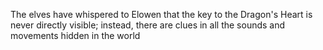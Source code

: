The elves have whispered to Elowen that the key to the Dragon's Heart is never directly visible; instead, there are clues in all the sounds and movements hidden in the world
